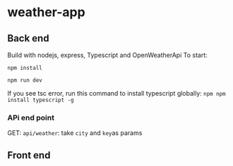 # weather-app
## Back end
Build with nodejs, express, Typescript and OpenWeatherApi
To start:

`npm install`

`npm run dev`

If you see tsc error, run this command to install typescript globally:
`npm npm install typescript -g`

### APi end point
GET: `api/weather`: take `city` and `key`as params 

## Front end
